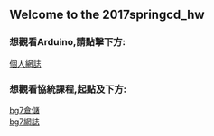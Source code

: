 ## Welcome to the 2017springcd_hw<br/>

### 想觀看Arduino,請點擊下方:<br/>
<a href="http://40423222.github.io/2017springcd_hw/blog">個人網誌</a><br/>

### 想觀看協統課程,起點及下方:<br/>
<a href="http://github.com/40423222/2017springcd_bg7">bg7倉儲</a><br/>
<a href="http://40423222.github.io/2017springcd_bg7/blog">bg7網誌</a><br/>
